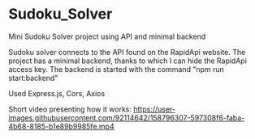 # Sudoku_Solver
Mini Sudoku Solver project using API and minimal backend

Sudoku solver connects to the API found on the RapidApi website. The project has a minimal backend, thanks to which I can hide the RapidApi access key. The backend is started with the command "npm run start:backend"

Used Express.js, Cors, Axios

Short video presenting how it works:
https://user-images.githubusercontent.com/92114642/158796307-597308f6-faba-4b68-8185-b1e89b9985fe.mp4

